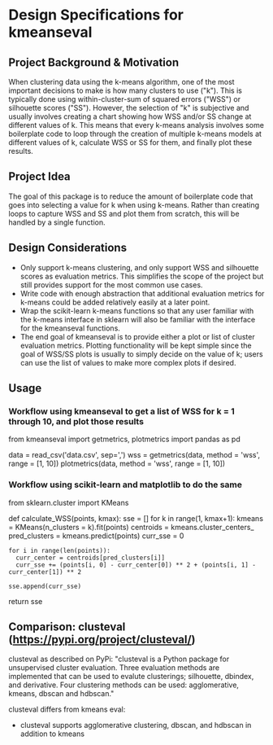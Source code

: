 # Design Specifications for kmeanseval

## Project Background & Motivation
When clustering data using the k-means algorithm, one of the most important decisions to make is how many clusters to use ("k"). This is typically done using within-cluster-sum of squared errors ("WSS") or silhouette scores ("SS"). However, the selection of "k" is subjective and usually involves creating a chart showing how WSS and/or SS change at different values of k. This means that every k-means analysis involves some boilerplate code to loop through the creation of multiple k-means models at different values of k, calculate WSS or SS for them, and finally plot these results.

## Project Idea
The goal of this package is to reduce the amount of boilerplate code that goes into selecting a value for k when using k-means. Rather than creating loops to capture WSS and SS and plot them from scratch, this will be handled by a single function.

## Design Considerations
* Only support k-means clustering, and only support WSS and silhouette scores as evaluation metrics. This simplifies the scope of the project but still provides support for the most common use cases.
* Write code with enough abstraction that additional evaluation metrics for k-means could be added relatively easily at a later point.
* Wrap the scikit-learn k-means functions so that any user familiar with the k-means interface in sklearn will also be familiar with the interface for the kmeanseval functions.
* The end goal of kmeanseval is to provide either a plot or list of cluster evaluation metrics. Plotting functionality will be kept simple since the goal of WSS/SS plots is usually to simply decide on the value of k; users can use the list of values to make more complex plots if desired.

## Usage

### Workflow using kmeanseval to get a list of WSS for k = 1 through 10, and plot those results
from kmeanseval import getmetrics, plotmetrics
import pandas as pd

data = read_csv('data.csv', sep=',')
wss = getmetrics(data, method = 'wss', range = [1, 10])
plotmetrics(data, method = 'wss', range = [1, 10])

### Workflow using scikit-learn and matplotlib to do the same
from sklearn.cluster import KMeans

def calculate_WSS(points, kmax):
  sse = []
  for k in range(1, kmax+1):
    kmeans = KMeans(n_clusters = k).fit(points)
    centroids = kmeans.cluster_centers_
    pred_clusters = kmeans.predict(points)
    curr_sse = 0
    
    for i in range(len(points)):
      curr_center = centroids[pred_clusters[i]]
      curr_sse += (points[i, 0] - curr_center[0]) ** 2 + (points[i, 1] - curr_center[1]) ** 2
      
    sse.append(curr_sse)
  return sse


## Comparison: clusteval (https://pypi.org/project/clusteval/)
clusteval as described on PyPi: "clusteval is a Python package for unsupervised cluster evaluation. Three evaluation methods are implemented that can be used to evalute clusterings; silhouette, dbindex, and derivative. Four clustering methods can be used: agglomerative, kmeans, dbscan and hdbscan."

clusteval differs from kmeans eval:
* clusteval supports agglomerative clustering, dbscan, and hdbscan in addition to kmeans